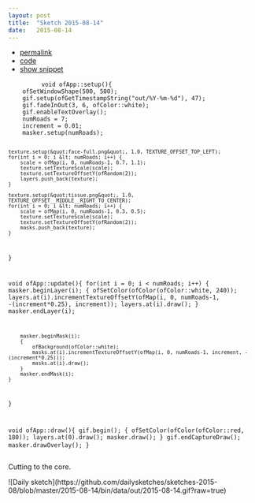 ```yaml
---
layout: post
title:  "Sketch 2015-08-14"
date:   2015-08-14
---
```

<div class="code">
    <ul>
		<li><a href="{% post_url 2015-08-14-sketch %}">permalink</a></li>
		<li><a href="https://github.com/dailysketches/sketches-2015-08/tree/master/2015-08-14">code</a></li>
		<li><a href="#" class="snippet-button">show snippet</a></li>
	</ul>
    <pre class="snippet">
        <code class="cpp">void ofApp::setup(){
    ofSetWindowShape(500, 500);
    gif.setup(ofGetTimestampString(&quot;out/%Y-%m-%d&quot;), 47);
    gif.fadeInOut(3, 6, ofColor::white);
    gif.enableTextOverlay();
    numRoads = 7;
    increment = 0.01;
    masker.setup(numRoads);
    
    texture.setup(&quot;face-full.png&quot;, 1.0, TEXTURE_OFFSET_TOP_LEFT);
    for(int i = 0; i &lt; numRoads; i++) {
        scale = ofMap(i, 0, numRoads-1, 0.7, 1.1);
        texture.setTextureScale(scale);
        texture.setTextureOffsetY(ofRandom(2));
        layers.push_back(texture);
    }
    
    texture.setup(&quot;tissue.png&quot;, 1.0, TEXTURE_OFFSET__MIDDLE__RIGHT_TO_CENTER);
    for(int i = 0; i &lt; numRoads; i++) {
        scale = ofMap(i, 0, numRoads-1, 0.3, 0.5);
        texture.setTextureScale(scale);
        texture.setTextureOffsetY(ofRandom(2));
        masks.push_back(texture);
    }
}

void ofApp::update(){
    for(int i = 0; i &lt; numRoads; i++) {
        masker.beginLayer(i);
        {
            ofSetColor(ofColor(ofColor::white, 240));
            layers.at(i).incrementTextureOffsetY(ofMap(i, 0, numRoads-1, -(increment*0.25), increment));
            layers.at(i).draw();
        }
        masker.endLayer(i);
        
        masker.beginMask(i);
        {
            ofBackground(ofColor::white);
            masks.at(i).incrementTextureOffsetY(ofMap(i, 0, numRoads-1, increment, -(increment*0.25)));
            masks.at(i).draw();
        }
        masker.endMask(i);
    }
}

void ofApp::draw(){
    gif.begin();
    {
        ofSetColor(ofColor(ofColor::red, 180));
        layers.at(0).draw();
        masker.draw();
    }
    gif.endCaptureDraw();
    masker.drawOverlay();
}</code>
    </pre>
</div>
<p class="description">Cutting to the core.</p>
![Daily sketch](https://github.com/dailysketches/sketches-2015-08/blob/master/2015-08-14/bin/data/out/2015-08-14.gif?raw=true)
